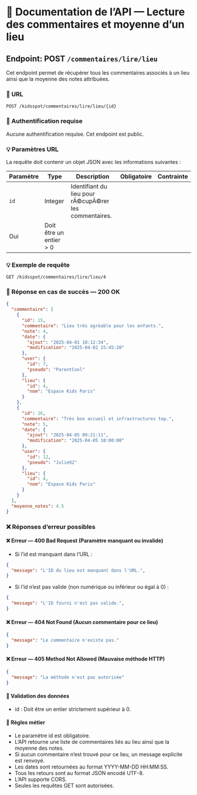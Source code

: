 # 📌 Documentation de l’API — Lecture des commentaires et moyenne d’un lieu

## Endpoint: POST `/commentaires/lire/lieu`

Cet endpoint permet de récupérer tous les commentaires associés à un lieu ainsi que la moyenne des notes attribuées.

### 🧭 URL

```
POST /kidsspot/commentaires/lire/lieu/{id}
```

### 🔐 Authentification requise

Aucune authentification requise.
Cet endpoint est public.

### 💡 Paramètres URL

La requête doit contenir un objet JSON avec les informations suivantes :

| Paramètre           | Type    | Description                           | Obligatoire | Contrainte |
|-----------------|---------|---------------------------------------|-------------|-----|
| `id`       | Integer | Identifiant du lieu pour rÃ©cupÃ©rer les commentaires.
 | Oui | Doit être un entier > 0 |

### 💡 Exemple de requête

```
GET /kidsspot/commentaires/lire/lieu/4
```

### 💾 Réponse en cas de succès — 200 OK

```json
{
  "commentaire": [
    {
      "id": 15,
      "commentaire": "Lieu très agréable pour les enfants.",
      "note": 4,
      "date": {
        "ajout": "2025-04-01 10:12:34",
        "modification": "2025-04-02 15:45:20"
      },
      "user": {
        "id": 7,
        "pseudo": "ParentCool"
      },
      "lieu": {
        "id": 4,
        "nom": "Espace Kids Paris"
      }
    },
    {
      "id": 16,
      "commentaire": "Très bon accueil et infrastructures top.",
      "note": 5,
      "date": {
        "ajout": "2025-04-05 09:21:11",
        "modification": "2025-04-05 10:00:00"
      },
      "user": {
        "id": 12,
        "pseudo": "Julie92"
      },
      "lieu": {
        "id": 4,
        "nom": "Espace Kids Paris"
      }
    }
  ],
  "moyenne_notes": 4.5
}
```

### ❌ Réponses d’erreur possibles

#### ❌ Erreur — 400 Bad Request (Paramètre manquant ou invalide)
- Si l’id est manquant dans l’URL :
```json
{
  "message": "L'ID du lieu est manquant dans l'URL.",
}
```
- Si l’id n’est pas valide (non numérique ou inférieur ou égal à 0) :
```json
{
  "message": "L'ID fourni n'est pas valide.",
}
```

#### ❌ Erreur — 404 Not Found (Aucun commentaire pour ce lieu)

```json
{
  "message": "Le commentaire n'existe pas."
}
```



#### ❌ Erreur — 405 Method Not Allowed (Mauvaise méthode HTTP)

```json
{
  "message": "La méthode n'est pas autorisée"
}
```

#### 🧪 Validation des données

- id : Doit être un entier strictement supérieur à 0.

#### 📜 Règles métier
- Le paramètre id est obligatoire.
- L’API retourne une liste de commentaires liés au lieu ainsi que la moyenne des notes.
- Si aucun commentaire n’est trouvé pour ce lieu, un message explicite est renvoyé.
- Les dates sont retournées au format YYYY-MM-DD HH:MM:SS.
- Tous les retours sont au format JSON encodé UTF-8.
- L’API supporte CORS.
- Seules les requêtes GET sont autorisées.
